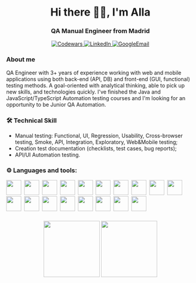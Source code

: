 <div id ='header' align='center'>
<h1>Hi there 👋🏻, I'm Alla</h1>
<h3>QA Manual Engineer from Madrid</h3>
</div>
<div id='social' align='center'>
<a href='https://www.codewars.com/users/Fistawka'>
    <img src= 'https://img.shields.io/badge/Codewars-B1361E?style=for-the-badge&logo=Codewars&logoColor=white' alt='Codewars'/>
</a>
<a href='https://www.linkedin.com/in/alla-varavina/'>
    <img src= 'https://img.shields.io/badge/LinkedIn-0077B5?style=for-the-badge&logo=linkedin&logoColor=white' alt='LinkedIn'/>
</a>
<a href='mailto:varavina1985@gmail.com'>
    <img src= 'https://img.shields.io/badge/Gmail-D14836?style=for-the-badge&logo=gmail&logoColor=white' alt='GoogleEmail'/>
</a>
</div>

### About me
QA Engineer with 3+ years of experience working with web and mobile applications using both back-end (API, DB) and front-end (GUI, functional) testing methods.
A goal-oriented with analytical thinking, able to pick up new skills, and technologies quickly. 
I've finished the Java and JavaScript/TypeScript Automation testing courses and I'm looking for an opportunity to be Junior QA Automation.

### 🛠️ Technical Skill
- Manual testing: Functional, UI, Regression, Usability, Cross-browser testing, Smoke, API, Integration, Exploratory, Web&Mobile testing;
- Creation test documentation (checklists, test cases, bug reports);
- API/UI Automation testing.

### ⚙️ Languages and tools:
<div>
<img src="https://cdn.jsdelivr.net/gh/devicons/devicon@latest/icons/java/java-original-wordmark.svg"  width='40', height='40' />&nbsp;
<img src="https://cdn.jsdelivr.net/gh/devicons/devicon@latest/icons/javascript/javascript-original.svg"  width='40', height='40' />&nbsp;
<img src="https://cdn.jsdelivr.net/gh/devicons/devicon@latest/icons/typescript/typescript-original.svg"  width='40', height='40' />&nbsp;
<img src="https://cdn.jsdelivr.net/gh/devicons/devicon@latest/icons/jira/jira-original-wordmark.svg" width='40', height='40'/>&nbsp;
<img src="https://cdn.jsdelivr.net/gh/devicons/devicon@latest/icons/confluence/confluence-original-wordmark.svg"  width='40', height='40' />&nbsp;
<img src="https://cdn.jsdelivr.net/gh/devicons/devicon@latest/icons/postman/postman-original.svg" width='40', height='40' />&nbsp;
<img src="https://cdn.jsdelivr.net/gh/devicons/devicon@latest/icons/swagger/swagger-original.svg"  width='40', height='40' />&nbsp;
<img src="https://cdn.jsdelivr.net/gh/devicons/devicon@latest/icons/cypressio/cypressio-original.svg"  width='40', height='40' />&nbsp;
<img src="https://cdn.jsdelivr.net/gh/devicons/devicon@latest/icons/mysql/mysql-original-wordmark.svg"  width='40', height='40' />&nbsp;
<img src="https://cdn.jsdelivr.net/gh/devicons/devicon@latest/icons/postgresql/postgresql-original-wordmark.svg"  width='40', height='40' />&nbsp;
<img src="https://cdn.jsdelivr.net/gh/devicons/devicon@latest/icons/dbeaver/dbeaver-original.svg"  width='40', height='40' />&nbsp;
<img src="https://cdn.jsdelivr.net/gh/devicons/devicon@latest/icons/ssh/ssh-original-wordmark.svg"  width='40', height='40' />&nbsp;
<img src="https://cdn.jsdelivr.net/gh/devicons/devicon@latest/icons/docker/docker-original-wordmark.svg"  width='40', height='40' />&nbsp;
<img src="https://cdn.jsdelivr.net/gh/devicons/devicon@latest/icons/vscode/vscode-original-wordmark.svg"  width='40', height='40' />&nbsp;
<img src="https://cdn.jsdelivr.net/gh/devicons/devicon@latest/icons/browserstack/browserstack-original-wordmark.svg"  width='40', height='40' />&nbsp;
<img src="https://cdn.jsdelivr.net/gh/devicons/devicon@latest/icons/figma/figma-original.svg"  width='40', height='40' />&nbsp;
<img src="https://cdn.jsdelivr.net/gh/devicons/devicon@latest/icons/github/github-original-wordmark.svg"  width='40', height='40' />&nbsp;
<img src="https://cdn.jsdelivr.net/gh/devicons/devicon@latest/icons/playwright/playwright-original.svg"  width='40', height='40' />&nbsp;
</div>

###

<p align='center'>
   <a href="https://github-readme-stats.vercel.app/api?username=romankh3&show_icons=true&count_private=true">
       <img height=150 src="https://github-readme-stats.vercel.app/api?username=VaravinaAlla&show_icons=true&count_private=true"/></a>
   <a href="https://github.com/romankh3/github-readme-stats">
       <img height=150 src="https://github-readme-stats.vercel.app/api/top-langs/?username=VaravinaAlla&layout=compact"/></a>
</p>
